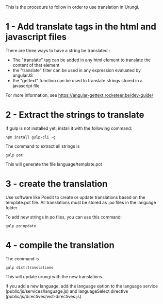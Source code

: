 This is the procedure to follow in order to use translation in Urungi.

# 1 - Add translate tags in the html and javascript files

There are three ways to have a string be translated :
 * The "translate" tag can be added in any html element to translate the content
   of that element
 * the "translate" filter can be used in any expression evaluated by angularJS
 * the "gettext" function can be used to translate strings stored in a
   javascript file

For more information, see https://angular-gettext.rocketeer.be/dev-guide/

# 2 - Extract the strings to translate

If gulp is not installed yet, install it with the following command:

    npm install gulp-cli -g

The command to extract all strings is

    gulp pot

This will generate the file language/template.pot

# 3 - create the translation

Use software like Poedit to create or update translations based on the
template.pot file.
All translations must be stored as .po files in the language folder.

To add new strings in po files, you can use this command:

    gulp po:update

# 4 - compile the translation

The command is

    gulp dist:translations

This will update urungi with the new translations.

If you add a new language, add the language option to the language service
(public/js/services/language.js) and languageSelect directive
(public/js/directives/wst-directives.js)
